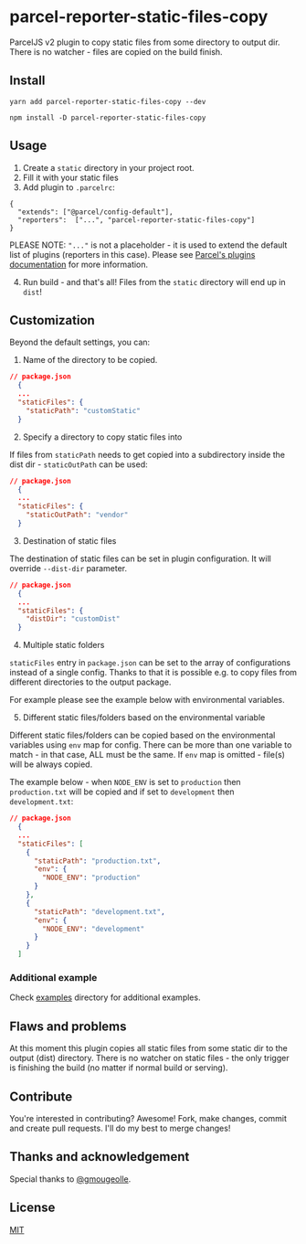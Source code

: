 # parcel-reporter-static-files-copy

ParcelJS v2 plugin to copy static files from some directory to output dir. There is no watcher -
files are copied on the build finish.

## Install

```
yarn add parcel-reporter-static-files-copy --dev
```

```
npm install -D parcel-reporter-static-files-copy
```

## Usage

1. Create a `static` directory in your project root.
2. Fill it with your static files
3. Add plugin to `.parcelrc`:

```
{
  "extends": ["@parcel/config-default"],
  "reporters":  ["...", "parcel-reporter-static-files-copy"]
}
```

PLEASE NOTE: `"..."` is not a placeholder - it is used to extend the default list of
plugins (reporters in this case). Please see
[Parcel's plugins documentation](https://parceljs.org/features/plugins/#plugins) for more information.

4. Run build - and that's all! Files from the `static` directory will end up in `dist`!

## Customization

Beyond the default settings, you can:

1. Name of the directory to be copied.

```json
// package.json
  {
  ...
  "staticFiles": {
    "staticPath": "customStatic"
  }
```

2. Specify a directory to copy static files into

If files from `staticPath` needs to get copied into a subdirectory inside the dist dir -
`staticOutPath` can be used:

```json
// package.json
  {
  ...
  "staticFiles": {
    "staticOutPath": "vendor"
  }
```

3. Destination of static files

The destination of static files can be set in plugin configuration. It will override
`--dist-dir` parameter.

```json
// package.json
  {
  ...
  "staticFiles": {
    "distDir": "customDist"
  }
```

4. Multiple static folders

`staticFiles` entry in `package.json` can be set to the array of configurations instead of a single config. 
Thanks to that it is possible e.g. to copy files from different directories to the output package.

For example please see the example below with environmental variables.

5. Different static files/folders based on the environmental variable

Different static files/folders can be copied based on the environmental variables using `env` map for config.
There can be more than one variable to match - in that case, ALL must be the same.
If `env` map is omitted - file(s) will be always copied.

The example below - when `NODE_ENV` is set to `production` then `production.txt` will be copied and if set to `development` then `development.txt`:

```json
// package.json
  {
  ...
  "staticFiles": [
    {
      "staticPath": "production.txt",
      "env": {
        "NODE_ENV": "production"
      }
    },
    {
      "staticPath": "development.txt",
      "env": {
        "NODE_ENV": "development"
      }
    }
  ]
```


### Additional example

Check [examples](https://github.com/elwin013/parcel-reporter-static-files-copy/tree/master/examples) directory for
additional examples.

## Flaws and problems

At this moment this plugin copies all static files from some static dir to the output (dist) directory. There is no
watcher on static files - the only trigger is finishing the build (no matter if normal build or serving).

## Contribute

You're interested in contributing? Awesome! Fork, make changes, commit and create pull requests. I'll do my best to merge
changes!

## Thanks and acknowledgement

Special thanks to [@gmougeolle](https://github.com/gmougeolle/).

## License

[MIT](/LICENSE)
